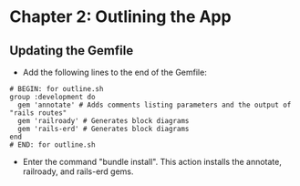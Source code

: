 # Chapter 2: Outlining the App

## Updating the Gemfile
* Add the following lines to the end of the Gemfile:
```
# BEGIN: for outline.sh
group :development do
  gem 'annotate' # Adds comments listing parameters and the output of "rails routes"
  gem 'railroady' # Generates block diagrams
  gem 'rails-erd' # Generates block diagrams
end
# END: for outline.sh
```
* Enter the command "bundle install".  This action installs the annotate, railroady, and rails-erd gems.

